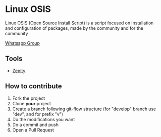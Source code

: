 # Linux OSIS
Linux OSIS (Open Source Install Script) is a script focused on installation and configuration of packages, made by the community and for the community

[Whatsapp Group](https://chat.whatsapp.com/G7XpMalOPiI2Sh3FBY8u2n)

## Tools
* [Zenity](https://gitlab.gnome.org/GNOME/zenity)

## How to contribute
1) Fork the project
2) Clone <b>your</b> project
3) Create a branch following [git-flow](https://jeffkreeftmeijer.com/git-flow/) structure (for "develop" branch use "dev", and for prefix "v")
4) Do the modifications you want
5) Do a commit and push
6) Open a Pull Request

